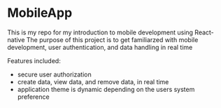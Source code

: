 # MobileApp
This is my repo for my introduction to mobile development using React-native
The purpose of this project is to get familiarzed with mobile development, user authentication, and data handling in real time

Features included:
- secure user authorization
- create data, view data, and remove data, in real time
- application theme is dynamic depending on the users system preference


